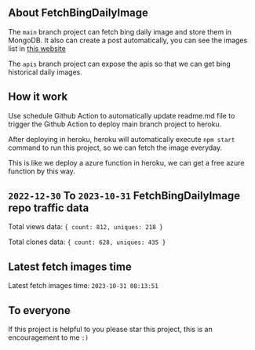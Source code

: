 ## About FetchBingDailyImage

The `main` branch project can fetch bing daily image and store them in MongoDB.
It also can create a post automatically, you can see the images list in [this website](https://oursalbum.netlify.app)

The `apis` branch project can expose the apis so that we can get bing historical daily images.

## How it work

Use schedule Github Action to automatically update readme.md file to trigger the Github Action to deploy main branch project to heroku.

After deploying in heroku, heroku will automatically execute `npm start` command to run this project, so we can fetch the image everyday.

This is like we deploy a azure function in heroku, we can get a free azure function by this way.

## `2022-12-30` To `2023-10-31` FetchBingDailyImage repo traffic data

Total views data: `{ count: 812, uniques: 218 }`

Total clones data: `{ count: 628, uniques: 435 }`

## Latest fetch images time

Latest fetch images time: `2023-10-31 08:13:51`

## To everyone

If this project is helpful to you please star this project, this is an encouragement to me `:)`



